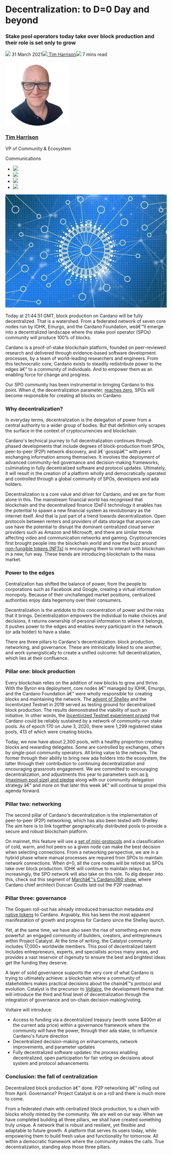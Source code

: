 # Decentralization: to D=0 Day and beyond
### **Stake pool operators today take over block production and their role is set only to grow**
![](img/2021-03-31-decentralization-to-d-0-day-and-beyond.002.png) 31 March 2021![](img/2021-03-31-decentralization-to-d-0-day-and-beyond.002.png)[ Tim Harrison](/en/blog/authors/tim-harrison/page-1/)![](img/2021-03-31-decentralization-to-d-0-day-and-beyond.003.png) 7 mins read

![Tim Harrison](img/2021-03-31-decentralization-to-d-0-day-and-beyond.004.png)[](/en/blog/authors/tim-harrison/page-1/)
### [**Tim Harrison**](/en/blog/authors/tim-harrison/page-1/)
VP of Community & Ecosystem

Communications

- ![](img/2021-03-31-decentralization-to-d-0-day-and-beyond.005.png)[](mailto:tim.harrison@iohk.io "Email")
- ![](img/2021-03-31-decentralization-to-d-0-day-and-beyond.006.png)[](https://uk.linkedin.com/in/timbharrison "LinkedIn")
- ![](img/2021-03-31-decentralization-to-d-0-day-and-beyond.007.png)[](https://twitter.com/timbharrison "Twitter")
- ![](img/2021-03-31-decentralization-to-d-0-day-and-beyond.008.png)[](https://github.com/timbharrison "GitHub")

![Decentralization: to D=0 Day and beyond](img/2021-03-31-decentralization-to-d-0-day-and-beyond.009.jpeg)

Today at 21:44:51 GMT, block production on Cardano will be fully decentralized. That is a watershed. From a federated network of seven core nodes run by IOHK, Emurgo, and the Cardano Foundation, weâ€™ll emerge into a decentralized landscape where the stake pool operator (SPOs) community will produce 100% of blocks. 

Cardano is a proof-of-stake blockchain platform, founded on peer-reviewed research and delivered through evidence-based software development processes, by a team of world-leading researchers and engineers. From this technocratic core, Cardano exists to steadily redistribute power to the edges â€“ to a community of individuals. And to empower them as an enabling force for change and progress. 

Our SPO community has been instrumental in bringing Cardano to this point. When *d*, the decentralization parameter, [reaches zero](https://iohk.io/en/blog/posts/2021/03/04/not-long-till-d-0-day/), SPOs will become responsible for creating all blocks on Cardano.
### **Why decentralization?**
In everyday terms, decentralization is the delegation of power from a central authority to a wider group of bodies. But that definition only scrapes the surface in the context of cryptocurrencies and blockchain. 

Cardano's technical journey to full decentralization continues through phased developments that include degrees of block-production from SPOs, peer-to-peer (P2P) network discovery, and â€˜gossipâ€™ with peers exchanging information among themselves. It involves the deployment of advanced community-led governance and decision-making frameworks, culminating in fully decentralized software and protocol updates. Ultimately, it will result in the creation of a platform wholly and democratically operated and controlled through a global community of SPOs, developers and ada holders.

Decentralization is a core value and driver for Cardano, and we are far from alone in this. The mainstream financial world has recognised that blockchain and the decentralized finance (DeFi) technology it enables has the potential to spawn a new financial system as revolutionary as the internet itself. And that is just part of a trend towards decentralization. Open protocols between renters and providers of data storage that anyone can use have the potential to disrupt the dominant centralized cloud server providers such as Amazon and Microsoft, and there are similar trends affecting video and communication networks and gaming. Cryptocurrencies first brought people into the blockchain world and now the buzz around [non-fungible tokens (NFTs)](https://iohk.io/en/blog/posts/2021/02/18/building-native-tokens-on-cardano-for-pleasure-and-profit/) is encouraging them to interact with blockchain in a new, fun way. These trends are introducing blockchain to the mass market.
### **Power to the edges**
Centralization has shifted the balance of power, from the people to corporations such as Facebook and Google, creating a virtual information monopoly. Because of their unchallenged market positions, centralized authorities enjoy data hegemony over their consumers. 

Decentralization is the antidote to this concentration of power and the risks that it brings. Decentralization empowers the individual to make choices and decisions, it returns ownership of personal information to where it belongs, it pushes power to the edges and enables every participant in the network (or ada holder) to have a stake.

There are three pillars to Cardano's decentralization: block production, networking, and governance. These are intrinsically linked to one another, and work synergistically to create a unified outcome: full decentralization, which lies at their confluence.
### **Pillar one: block production**
Every blockchain relies on the addition of new blocks to grow and thrive. With the Byron era deployment, core nodes â€“ managed by IOHK, Emurgo, and the Cardano Foundation â€“ were wholly responsible for creating blocks and maintaining the network. The [advent of Shelley](https://iohk.io/en/blog/posts/2020/04/29/from-byron-to-shelley-part-one-the-testnets/) and the Incentivized Testnet in 2019 served as testing ground for decentralized block production. The results demonstrated the viability of such an initiative. In other words, the [Incentivized Testnet experiment proved](https://iohk.io/en/blog/posts/2020/02/07/shelley-incentivized-testnet-story-in-numbers/) that Cardano could be reliably sustained by a network of community-run stake pools. As of epoch 170 on June 3, 2020, there were 1,299 registered stake pools, 413 of which were creating blocks. 

Today, we now have about 2,300 pools, with a healthy proportion creating blocks and rewarding delegates. Some are controlled by exchanges, others by single-pool community operators. All bring value to the network. The former through their ability to bring new ada holders into the ecosystem, the latter through their contribution to continuing decentralization and encouraging grassroots engagement. We are committed to encouraging decentralization, and adjustments this year to parameters such as [k (maximum pool size) and pledge](https://iohk.io/en/blog/posts/2021/03/04/not-long-till-d-0-day/) along with our community delegation strategy â€“ and more on that later this week â€“ will continue to propel this agenda forward.
### **Pillar two: networking**
The second pillar of Cardano's decentralization is the implementation of peer-to-peer (P2P) networking, which has also been tested with Shelley. The aim here is to link together geographically distributed pools to provide a secure and robust blockchain platform.

On mainnet, this feature will use a [set of mini-protocols](https://iohk.io/en/blog/posts/2020/07/09/cardanos-path-to-decentralization-by-marcin-szamotulski/) and a classification of cold, warm, and hot peers so a given node can make the best decision when selecting connections. From a networking perspective, we are in a hybrid phase where manual processes are required from SPOs to maintain network connections. When *d*=0, all the core nodes will be retired as SPOs take over block production. IOHK will continue to maintain relays but, increasingly, the SPO network will also take on this role. To dig deeper into this, check out this segment of [Marchâ€™s Cardano360 show](https://youtu.be/mXYIQDUitYI), where Cardano chief architect Duncan Coutts laid out the P2P roadmap.
### **Pillar three: governance**
The Goguen roll-out has already introduced transaction metadata *and* [native tokens](https://iohk.io/en/blog/posts/2021/02/04/native-tokens-to-bring-new-utility-to-life-on-cardano/) to Cardano. Arguably, this has been the most apparent manifestation of growth and progress for Cardano since the Shelley launch. 

Yet, at the same time, we have also seen the rise of something even more powerful: an engaged community of builders, creators, and entrepreneurs within Project Catalyst. At the time of writing, the Catalyst community includes 17,000+ worldwide members. This pool of decentralized talent includes entrepreneurs, experts, and specialists across many areas, and provides a vast reservoir of ingenuity to ensure the best and brightest ideas get the funding they deserve. 

A layer of solid governance supports the very core of what Cardano is trying to ultimately achieve: a blockchain where a community of stakeholders makes practical decisions about the chainâ€™s protocol and evolution. Catalyst is the precursor to [Voltaire](https://iohk.io/blog/posts/2020/09/10/project-catalyst-voltaire-bring-power-to-the-people/), the development theme that will introduce the third and final level of decentralization through the integration of governance and on-chain decision-making/voting. 

Voltaire will introduce: 

- Access to funding via a decentralized treasury (worth some $400m at the current ada price) within a governance framework where the community will have the power, through their ada stake, to influence Cardano's future direction
- Decentralized decision-making on enhancements, network improvements, and parameter updates
- Fully decentralized software updates: the process enabling decentralized, open participation for fair voting on decisions about system and protocol advancements
### **Conclusion: the fall of centralization**
Decentralized block production â€“ done. P2P networking â€“ rolling out from April. Governance? Project Catalyst is on a roll and there is much more to come. 

From a federated chain with centralized block production, to a chain with blocks wholly minted by the community. We are well on our way. When we have completed building all three pillars, we shall have created something truly unique. A network that is robust and resilient, yet flexible and adaptable to future growth. A platform that serves its users today, while empowering them to build fresh value and functionality for tomorrow. All within a democratic framework where the community makes the calls. True decentralization, standing atop those three pillars.
